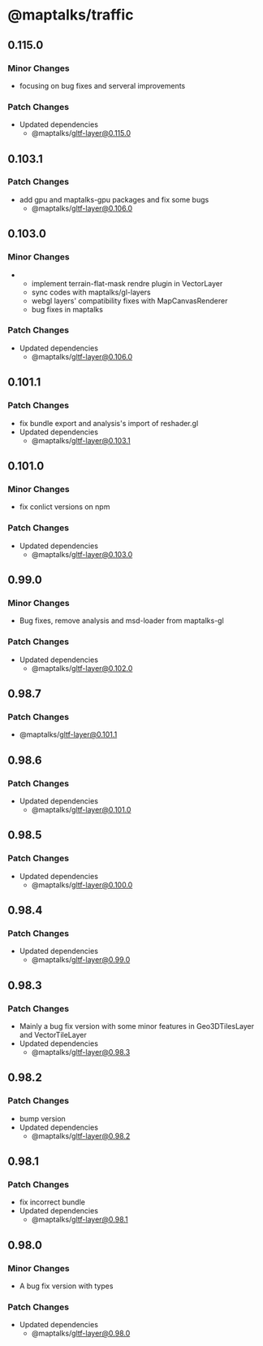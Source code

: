 # @maptalks/traffic

## 0.115.0

### Minor Changes

- focusing on bug fixes and serveral improvements

### Patch Changes

- Updated dependencies
  - @maptalks/gltf-layer@0.115.0

## 0.103.1

### Patch Changes

- add gpu and maptalks-gpu packages and fix some bugs
  - @maptalks/gltf-layer@0.106.0

## 0.103.0

### Minor Changes

- - implement terrain-flat-mask rendre plugin in VectorLayer
  - sync codes with maptalks/gl-layers
  - webgl layers' compatibility fixes with MapCanvasRenderer
  - bug fixes in maptalks

### Patch Changes

- Updated dependencies
  - @maptalks/gltf-layer@0.106.0

## 0.101.1

### Patch Changes

- fix bundle export and analysis's import of reshader.gl
- Updated dependencies
  - @maptalks/gltf-layer@0.103.1

## 0.101.0

### Minor Changes

- fix conlict versions on npm

### Patch Changes

- Updated dependencies
  - @maptalks/gltf-layer@0.103.0

## 0.99.0

### Minor Changes

- Bug fixes, remove analysis and msd-loader from maptalks-gl

### Patch Changes

- Updated dependencies
  - @maptalks/gltf-layer@0.102.0

## 0.98.7

### Patch Changes

- @maptalks/gltf-layer@0.101.1

## 0.98.6

### Patch Changes

- Updated dependencies
  - @maptalks/gltf-layer@0.101.0

## 0.98.5

### Patch Changes

- Updated dependencies
  - @maptalks/gltf-layer@0.100.0

## 0.98.4

### Patch Changes

- Updated dependencies
  - @maptalks/gltf-layer@0.99.0

## 0.98.3

### Patch Changes

- Mainly a bug fix version with some minor features in Geo3DTilesLayer and VectorTileLayer
- Updated dependencies
  - @maptalks/gltf-layer@0.98.3

## 0.98.2

### Patch Changes

- bump version
- Updated dependencies
  - @maptalks/gltf-layer@0.98.2

## 0.98.1

### Patch Changes

- fix incorrect bundle
- Updated dependencies
  - @maptalks/gltf-layer@0.98.1

## 0.98.0

### Minor Changes

- A bug fix version with types

### Patch Changes

- Updated dependencies
  - @maptalks/gltf-layer@0.98.0
